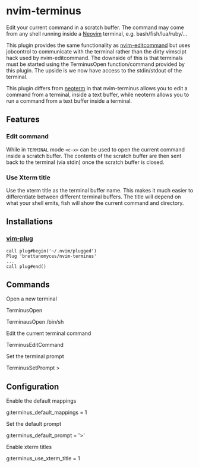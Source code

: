# nvim-terminus

Edit your current command in a scratch buffer. The command may come from any
shell running inside a [Neovim](https://github.com/neovim/neovim) terminal,
e.g.  bash/fish/lua/ruby/... 

This plugin provides the same functionality as
[nvim-editcommand](https://github.com/brettanomyces/nvim-editcommand) but uses
jobcontrol to communicate with the terminal rather than the dirty vimscipt hack
used by nvim-editcommand. The downside of this is that terminals must be
started using the TerminusOpen function/command provided by this plugin. The
upside is we now have access to the stdin/stdout of the terminal.

This plugin differs from [neoterm](https://github.com/kassio/neoterm) in that
nvim-terminus allows you to edit a command from a terminal, inside a text buffer, while
neoterm allows you to run a command from a text buffer inside a terminal.

## Features

### Edit command

While in `TERMINAL` mode `<c-x>` can be used to open the current command inside a scratch buffer. The contents of the scratch buffer are then sent back to the terminal (via stdin) once the scratch buffer is closed.

### Use Xterm title

Use the xterm title as the terminal buffer name. This makes it much easier to differentiate between different terminal buffers. The title will depend on what your shell emits, fish will show the current command and directory.

## Installations

### [vim-plug](https://github/junegunn/vim-plug)

    call plug#begin('~/.nvim/plugged')
    Plug 'brettanomyces/nvim-terminus'
    ...
    call plug#end()

## Commands

Open a new terminal

   TerminusOpen

   TerminausOpen /bin/sh

Edit the current terminal command

   TerminusEditCommand

Set the terminal prompt

   TerminusSetPrompt >

## Configuration

Enable the default mappings

   g:terminus_default_mappings = 1
   
Set the default prompt 

   g:terminus_default_prompt = '>'

Enable xterm titles

   g:terminus_use_xterm_title = 1




